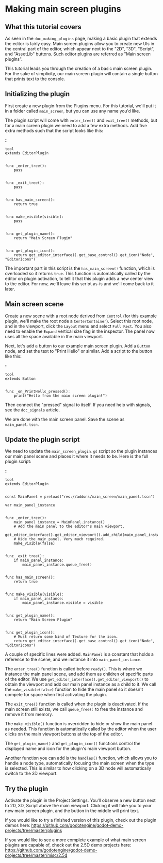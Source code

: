 

Making main screen plugins
==========================

What this tutorial covers
-------------------------

As seen in the `doc_making_plugins` page, making a basic plugin that
extends the editor is fairly easy. Main screen plugins allow you to create
new UIs in the central part of the editor, which appear next to the
"2D", "3D", "Script", and "AssetLib" buttons. Such editor plugins are
referred as "Main screen plugins".

This tutorial leads you through the creation of a basic main screen plugin.
For the sake of simplicity, our main screen plugin will contain a single
button that prints text to the console.

Initializing the plugin
-----------------------

First create a new plugin from the Plugins menu. For this tutorial, we'll put
it in a folder called `main_screen`, but you can use any name you'd like.

The plugin script will come with `enter_tree()` and `exit_tree()`
methods, but for a main screen plugin we need to add a few extra methods.
Add five extra methods such that the script looks like this:

::

    tool
    extends EditorPlugin


    func _enter_tree():
        pass


    func _exit_tree():
        pass


    func has_main_screen():
        return true


    func make_visible(visible):
        pass


    func get_plugin_name():
        return "Main Screen Plugin"


    func get_plugin_icon():
        return get_editor_interface().get_base_control().get_icon("Node", "EditorIcons")

The important part in this script is the `has_main_screen()` function,
which is overloaded so it returns `true`. This function is automatically
called by the editor on plugin activation, to tell it that this plugin
adds a new center view to the editor. For now, we'll leave this script
as-is and we'll come back to it later.

Main screen scene
-----------------

Create a new scene with a root node derived from `Control` (for this
example plugin, we'll make the root node a `CenterContainer`).
Select this root node, and in the viewport, click the `Layout` menu
and select `Full Rect`. You also need to enable the `Expand`
vertical size flag in the inspector.
The panel now uses all the space available in the main viewport.

Next, let's add a button to our example main screen plugin.
Add a `Button` node, and set the text to "Print Hello" or similar.
Add a script to the button like this:

::

    tool
    extends Button


    func _on_PrintHello_pressed():
        print("Hello from the main screen plugin!")

Then connect the "pressed" signal to itself. If you need help with signals,
see the `doc_signals` article.

We are done with the main screen panel. Save the scene as `main_panel.tscn`.

Update the plugin script
------------------------

We need to update the `main_screen_plugin.gd` script so the plugin
instances our main panel scene and places it where it needs to be.
Here is the full plugin script:

::

    tool
    extends EditorPlugin


    const MainPanel = preload("res://addons/main_screen/main_panel.tscn")

    var main_panel_instance


    func _enter_tree():
        main_panel_instance = MainPanel.instance()
        # Add the main panel to the editor's main viewport.
        get_editor_interface().get_editor_viewport().add_child(main_panel_instance)
        # Hide the main panel. Very much required.
        make_visible(false)


    func _exit_tree():
        if main_panel_instance:
            main_panel_instance.queue_free()


    func has_main_screen():
        return true


    func make_visible(visible):
        if main_panel_instance:
            main_panel_instance.visible = visible


    func get_plugin_name():
        return "Main Screen Plugin"


    func get_plugin_icon():
        # Must return some kind of Texture for the icon.
        return get_editor_interface().get_base_control().get_icon("Node", "EditorIcons")

A couple of specific lines were added. `MainPanel` is a constant that holds
a reference to the scene, and we instance it into `main_panel_instance`.

The `enter_tree()` function is called before `ready()`. This is where
we instance the main panel scene, and add them as children of specific parts
of the editor. We use `get_editor_interface().get_editor_viewport()` to
obtain the viewport and add our main panel instance as a child to it.
We call the `make_visible(false)` function to hide the main panel so
it doesn't compete for space when first activating the plugin.

The `exit_tree()` function is called when the plugin is deactivated.
If the main screen still exists, we call `queue_free()` to free the
instance and remove it from memory.

The `make_visible()` function is overridden to hide or show the main
panel as needed. This function is automatically called by the editor when the
user clicks on the main viewport buttons at the top of the editor.

The `get_plugin_name()` and `get_plugin_icon()` functions control
the displayed name and icon for the plugin's main viewport button.

Another function you can add is the `handles()` function, which
allows you to handle a node type, automatically focusing the main
screen when the type is selected. This is similar to how clicking
on a 3D node will automatically switch to the 3D viewport.

Try the plugin
--------------

Activate the plugin in the Project Settings. You'll observe a new button next
to 2D, 3D, Script above the main viewport. Clicking it will take you to your
new main screen plugin, and the button in the middle will print text.

If you would like to try a finished version of this plugin,
check out the plugin demos here:
https://github.com/godotengine/godot-demo-projects/tree/master/plugins

If you would like to see a more complete example of what main screen plugins
are capable of, check out the 2.5D demo projects here:
https://github.com/godotengine/godot-demo-projects/tree/master/misc/2.5d
